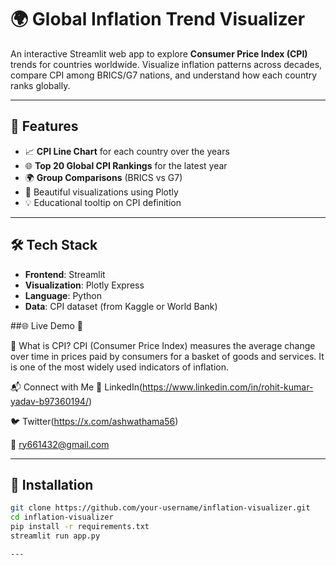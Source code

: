 # 🌍 Global Inflation Trend Visualizer

An interactive Streamlit web app to explore **Consumer Price Index (CPI)** trends for countries worldwide. Visualize inflation patterns across decades, compare CPI among BRICS/G7 nations, and understand how each country ranks globally.

---

## 🚀 Features

- 📈 **CPI Line Chart** for each country over the years
- 🌐 **Top 20 Global CPI Rankings** for the latest year
- 🌍 **Group Comparisons** (BRICS vs G7)
- 🎨 Beautiful visualizations using Plotly
- 💡 Educational tooltip on CPI definition

---

## 🛠️ Tech Stack

- **Frontend**: Streamlit
- **Visualization**: Plotly Express
- **Language**: Python
- **Data**: CPI dataset (from Kaggle or World Bank)

 ##🌐 Live Demo
🔗 

📌 What is CPI?
CPI (Consumer Price Index) measures the average change over time in prices paid by consumers for a basket of goods and services. It is one of the most widely used indicators of inflation.

📬 Connect with Me
💼 LinkedIn(https://www.linkedin.com/in/rohit-kumar-yadav-b97360194/)

🐦 Twitter(https://x.com/ashwathama56)

📧 ry661432@gmail.com 

---

## 🔧 Installation

```bash
git clone https://github.com/your-username/inflation-visualizer.git
cd inflation-visualizer
pip install -r requirements.txt
streamlit run app.py

---






